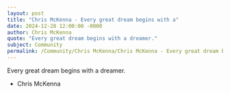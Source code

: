 ```yaml
---
layout: post
title: "Chris McKenna - Every great dream begins with a"
date: 2024-12-28 12:00:00 -0000
author: Chris McKenna
quote: "Every great dream begins with a dreamer."
subject: Community
permalink: /Community/Chris McKenna/Chris McKenna - Every great dream begins with a
---
```


Every great dream begins with a dreamer.

- Chris McKenna
